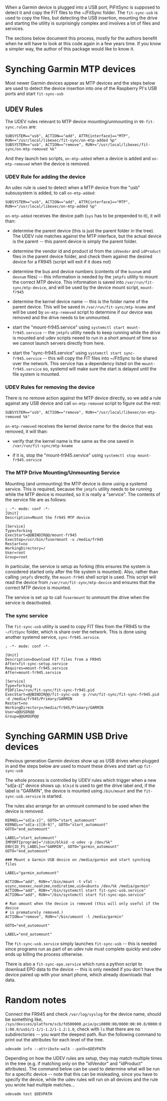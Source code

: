 When a Garmin device is plugged into a USB port, PiFitSync is supposed to
detect it and copy the FIT files to the ~/FitSync folder.  The `fit-sync-usb`
is used to copy the files, but detecting the USB insertion, mounting the drive
and starting the utility is surprisingly complex and involves a lot of files
and services.

The sections below document this process, mostly for the authors benefit when
he will have to look at this code again in a few years time.  If you know a
simpler way, the author of this package would like to know it.

# Synching Garmin MTP devices

Most newer Garmin devices appear as MTP devices and the steps below are used
to detect the device insertion into one of the Raspberry PI's USB ports and
start `fit-sync-usb`

## UDEV Rules

The UDEV rules relevant to MTP device mounting/unmounting in
`99-fit-sync.rules` are:

```
SUBSYSTEM=="usb", ACTION=="add", ATTR{interface}=="MTP", RUN+="/usr/local/libexec/fit-sync/on-mtp-added %p"
SUBSYSTEM=="usb", ACTION=="remove", RUN+="/usr/local/libexec/fit-sync/on-mtp-removed %k"
```

And they launch two scripts, `on-mtp-added` when a device is added and
`on-mtp-removed` when the device is removed.

### UDEV Rule for adding the device

An udev rule is used to detect when a MTP device from the "usb" subsusystem is
added, to call `on-mtp-added`:

```
SUBSYSTEM=="usb", ACTION=="add", ATTR{interface}=="MTP", RUN+="/usr/local/libexec/on-mtp-added %p"
```

`on-mtp-added` receives the device path (`sys` has to be prepended to it), it
will than:

* determine the parent device (this is just the parent folder in the tree).
  The UDEV rule matches against the MTP interface, but the actual device is
  the parent -- this parent device is simply the parent folder.
  
* determine the vendor id and product id from the `idVendor` and `idProduct`
  files in the parent device folder, and check them against the desired device
  for a FR945 (script will exit if it does not)
  
* determine the bus and device numbers (contents of the `busnum` and `devnum`
  files) -- this information is needed by the `jmtpfs` utility to mount the
  correct MTP device.  This information is saved into
  `/var/run/fit-sync/mtp-device`, and will be used by the device mount script,
  `mount-fr945`

* determine the kernel device name -- this is the folder name of the parent
  device.  This will be saved in `/var/run/fit-sync/mtp-kname` and will be
  used by `on-mtp-removed` script to determine if our device was removed and
  the drive needs to be unmounted.

* start the "mount-fr945.service" using `systemctl start mount-fr945.service`
  -- the `jmtpfs` utility needs to keep running while the drive is mounted and
  udev scripts neeed to run in a short amount of time so we cannot launch
  servers directly from here.
  
* start the "sync-fr945.service" using `systemctl start sync-fr945.service` --
  this will copy the FIT files into ~/FitSync to be shared over the network.
  This service has a dependency listed on the `mount-fr945.service` so,
  systemd will make sure the start is delayed until the file system is
  mounted.

### UDEV Rules for removing the device

There is no remove action against the MTP device directly, so we add a rule
against any USB device and call `on-mtp-removed` script to figure out the
rest:

```
SUBSYSTEM=="usb", ACTION=="remove", RUN+="/usr/local/libexec/on-mtp-removed %k"
```

`on-mtp-removed` receives the kernel device name for the device that was
removed, it will than:

* verify that the kernel name is the same as the one saved in
  `/var/run/fit-sync/mtp-kname`

* if it is, stop the "mount-fr945.service" using `systemctl stop
  mount-fr945.service`

### The MTP Drive Mounting/Unmounting Service

Mounting (and unmounting) the MTP device is done using a systemd service.
This is required, because the `jmtpfs` utility needs to be running while the
MTP device is mounted, so it is really a "service".  The contents of the
service file are as follows:

```
; -*- mode: conf -*-
[Unit]
Description=Mount the fr945 MTP device

[Service]
Type=forking
ExecStart=@@BINDIR@@/mount-fr945
ExecStop=/usr/bin/fusermount -u /media/fr945
Restart=no
WorkingDirectory=/
User=root
Group=root
```

In particular, the service is setup as forking (this ensures the system is
considered started only after the file system is mounted).  Also, rather than
calling `jmtpfs` directly, the `mount-fr945` shell script is used.  This
script will read the device from `/var/run/fit-sync/mtp-device` and ensures
that the correct MTP device is mounted.

The service is set up to call `fusermount` to unmount the drive when the
service is deactivated.

### The sync service

The `fit-sync-usb` utility is used to copy FIT files from the FR945 to the
`~/FitSync` folder, which is share over the network.  This is done using
another systemd service, `sync-fr945.service`.

```
; -*- mode: conf -*-

[Unit]
Description=Download FIT files from a FR945
After=fit-sync-setup.service
Requires=mount-fr945.service
After=mount-fr945.service

[Service]
Type=forking
PIDFile=/run/fit-sync/fit-sync-fr945.pid
ExecStart=@@BINDIR@@/fit-sync-usb -p /run/fit-sync/fit-sync-fr945.pid -d /media/fr945/Primary/GARMIN
Restart=no
WorkingDirectory=/media/fr945/Primary/GARMIN
User=@@USER@@
Group=@@GROUP@@
```

# Synching GARMIN USB Drive devices

Previous generation Garmin devices show up as USB drives when plugged in and
the steps below are used to mount these drives and start up `fit-sync-usb`

The whole process is controlled by UDEV rules which trigger when a new
"sd[a-z]" device shows up.  `blkid` is used to get the drive label and, if the
label is "GARMIN", the device is mounted using `/bin/mount` and the
`fit-sync-usb.service` is started.

The rules also arrange for an unmount command to be used when the device is
removed.

```
KERNEL=="sd[a-z]", GOTO="start_automount"
KERNEL=="sd[a-z][0-9]", GOTO="start_automount"
GOTO="end_automount"

LABEL="start_automount"
IMPORT{program}="/sbin/blkid -o udev -p /dev/%k"
ENV{ID_FS_LABEL}=="GARMIN", GOTO="garmin_automount"
GOTO="end_automount"

### Mount a Garmin USB device on /media/garmin and start synching files

LABEL="garmin_automount"

ACTION=="add", RUN+="/bin/mount -t vfat -osync,noexec,noatime,nodiratime,uid=ubuntu /dev/%k /media/garmin"
ACTION=="add", RUN+="/bin/systemctl start fit-sync-usb.service"
ACTION=="add", RUN+="/bin/systemctl start fit-sync-epo.service"

# Run umount when the device is removed (this will only useful if the device
# is prematurely removed.)
ACTION=="remove", RUN+="/bin/umount -l /media/garmin"

GOTO="end_automount"

LABEL="end_automount"
```

The `fit-sync-usb.service` simply launches `fit-sync-usb` -- this is needed
since programs run as part of an udev rule must complete quickly and udev ends
up killing the process otherwise.

There is also a `fit-sync-epo.service` which runs a python script to download
EPO data to the device -- this is only needed if you don't have the device
paired up with your smart phone, which already downloads that data.

# Random notes

Connect the FR945 and check `/var/log/syslog` for the device name, should be
something like,
`/sys/devices/platform/scb/fd500000.pcie/pci0000:00/0000:00:00.0/0000:01:00.0/usb1/1-1/1-1.2/1-1.2:1.0`,
check with `ls` that there are no subdirectories -- you want the deepest path.
Run the following command to print out the attributes for each level of the
tree.

    udevadm info --attribute-walk --path=$DEVPATH

Depending on how the UDEV rules are setup, they may match multiple times in
the tree (e.g. if matching only on the "idVendor" and "idProduct" attributes).
The command below can be used to determine what will be run for a specific
device -- note that this can be misleading, since you have to specify the
device, while the udev rules will run on all devices and the rule you wrote
had multiple matches...

    udevadm test $DEVPATH
    
